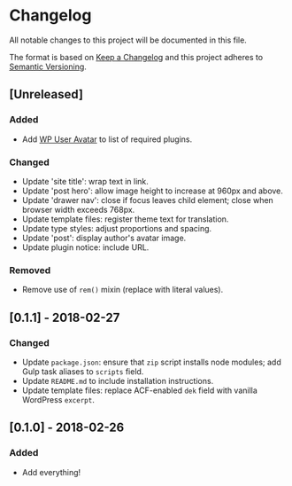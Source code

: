 # Changelog
All notable changes to this project will be documented in this file.

The format is based on [Keep a Changelog](http://keepachangelog.com/) and this project adheres to [Semantic Versioning](http://semver.org/).

## [Unreleased]
### Added
- Add [WP User Avatar](https://en-ca.wordpress.org/plugins/wp-user-avatar/) to list of required plugins.

### Changed
- Update 'site title': wrap text in link.
- Update 'post hero': allow image height to increase at 960px and above.
- Update 'drawer nav': close if focus leaves child element; close when browser width exceeds 768px.
- Update template files: register theme text for translation.
- Update type styles: adjust proportions and spacing.
- Update 'post': display author's avatar image.
- Update plugin notice: include URL.

### Removed
- Remove use of `rem()` mixin (replace with literal values).

## [0.1.1] - 2018-02-27
### Changed
- Update `package.json`: ensure that `zip` script installs node modules; add Gulp task aliases to `scripts` field.
- Update `README.md` to include installation instructions.
- Update template files: replace ACF-enabled `dek` field with vanilla WordPress `excerpt`.

## [0.1.0] - 2018-02-26
### Added
- Add everything!
